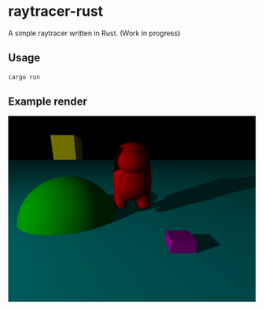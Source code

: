 # raytracer-rust

A simple raytracer written in Rust. (Work in progress)

## Usage

```bash
cargo run
```


## Example render 

![Example render](docs/example.png)